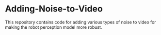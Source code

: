 # Adding-Noise-to-Video
This repository contains code for adding various types of noise to video for making the robot perception model more robust.

